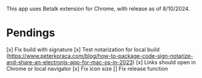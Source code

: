 This app uses Betalk extension for Chrome, with release as of 8/10/2024.

# Pendings
[x] Fix build with signature
[x] Test notarization for local build (https://www.peterkoraca.com/blog/how-to-package-code-sign-notarize-and-share-an-electronjs-app-for-mac-os-in-2023)
[x] Links should open in Chrome or local navigator
[x] Fix icon size
[] Fix release function
